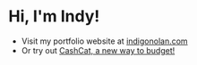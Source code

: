 # Hi, I'm Indy!
* Visit my portfolio website at [indigonolan.com](https://indigonolan.com) 
* Or try out [CashCat, a new way to budget!](https://cashcat.indigonolan.com)
